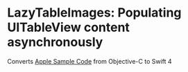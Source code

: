#  LazyTableImages: Populating UITableView content asynchronously


Converts 
[Apple Sample Code](https://developer.apple.com/library/content/samplecode/LazyTableImages/Introduction/Intro.html#//apple_ref/doc/uid/DTS40009394)
from Objective-C 
to Swift 4

